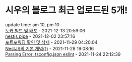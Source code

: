 # 시우의 블로그 최근 업로드된 5개!<br>

update time: am 10, pm 10<br>[도커 빌드 및 배포](https://velog.io/@dev_shu/%EB%8F%84%EC%BB%A4-%EB%B9%8C%EB%93%9C-%EB%B0%8F-%EB%B0%B0%ED%8F%AC) - 2021-12-13 20:59:06<br>
[nestjs pipe](https://velog.io/@dev_shu/nestjs-pipe) - 2021-12-02 23:57:16<br>
[포트포워딩 확인 및  삭제](https://velog.io/@dev_shu/%ED%8F%AC%ED%8A%B8%ED%8F%AC%EC%9B%8C%EB%94%A9-%ED%99%95%EC%9D%B8-%EB%B0%8F-%EC%82%AD%EC%A0%9C) - 2021-11-29 04:20:04<br>
[NestJS의 기본 개념(1)](https://velog.io/@dev_shu/NestJS%EC%9D%98-%EA%B8%B0%EB%B3%B8-%EA%B0%9C%EB%85%901) - 2021-11-28 19:08:16<br>
[Parsing Error: tsconfig.json eslint](https://velog.io/@dev_shu/Parsing-Error-tsconfig.json-eslint) - 2021-11-24 22:12:39<br>
